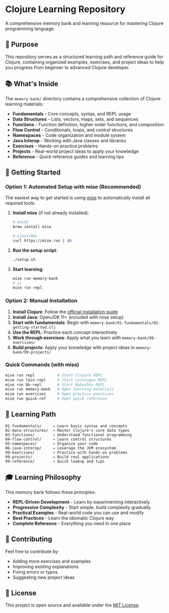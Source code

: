 # Clojure Learning Repository

A comprehensive memory bank and learning resource for mastering Clojure programming language.

## 🎯 Purpose

This repository serves as a structured learning path and reference guide for Clojure, containing organized examples, exercises, and project ideas to help you progress from beginner to advanced Clojure developer.

## 📚 What's Inside

The `memory-bank/` directory contains a comprehensive collection of Clojure learning materials:

- **Fundamentals** - Core concepts, syntax, and REPL usage
- **Data Structures** - Lists, vectors, maps, sets, and sequences
- **Functions** - Function definition, higher-order functions, and composition
- **Flow Control** - Conditionals, loops, and control structures
- **Namespaces** - Code organization and module system
- **Java Interop** - Working with Java classes and libraries
- **Exercises** - Hands-on practice problems
- **Projects** - Real-world project ideas to apply your knowledge
- **Reference** - Quick reference guides and learning tips

## 🚀 Getting Started

### Option 1: Automated Setup with mise (Recommended)

The easiest way to get started is using [mise](https://mise.jdx.dev/) to automatically install all required tools:

1. **Install mise** (if not already installed):
   ```bash
   # macOS
   brew install mise
   
   # Linux/WSL
   curl https://mise.run | sh
   ```

2. **Run the setup script**:
   ```bash
   ./setup.sh
   ```

3. **Start learning**:
   ```bash
   mise run memory-bank
   # or
   mise run repl
   ```

### Option 2: Manual Installation

1. **Install Clojure**: Follow the [official installation guide](https://clojure.org/guides/install_clojure)
2. **Install Java**: OpenJDK 11+ (included with mise setup)
3. **Start with fundamentals**: Begin with `memory-bank/01-fundamentals/01-getting-started.clj`
4. **Use the REPL**: Practice each concept interactively
5. **Work through exercises**: Apply what you learn with `memory-bank/99-exercises/`
6. **Build projects**: Apply your knowledge with project ideas in `memory-bank/99-projects/`

### Quick Commands (with mise)

```bash
mise run repl          # Start Clojure REPL
mise run lein-repl     # Start Leiningen REPL  
mise run bb-repl       # Start Babashka REPL
mise run memory-bank   # Open learning materials
mise run exercises     # Open practice exercises
mise run quick-ref     # Open quick reference
```

## 📖 Learning Path

```
01-fundamentals/     → Learn basic syntax and concepts
02-data-structures/  → Master Clojure's core data types
03-functions/        → Understand functional programming
04-flow-control/     → Learn control structures
05-namespaces/       → Organize your code
06-java-interop/     → Leverage the JVM ecosystem
99-exercises/        → Practice with hands-on problems
99-projects/         → Build real applications
99-reference/        → Quick lookup and tips
```

## 🎓 Learning Philosophy

This memory bank follows these principles:

- **REPL-Driven Development** - Learn by experimenting interactively
- **Progressive Complexity** - Start simple, build complexity gradually
- **Practical Examples** - Real-world code you can use and modify
- **Best Practices** - Learn the idiomatic Clojure way
- **Complete Reference** - Everything you need in one place

## 🤝 Contributing

Feel free to contribute by:
- Adding more exercises and examples
- Improving existing explanations
- Fixing errors or typos
- Suggesting new project ideas

## 📝 License

This project is open source and available under the [MIT License](LICENSE).
